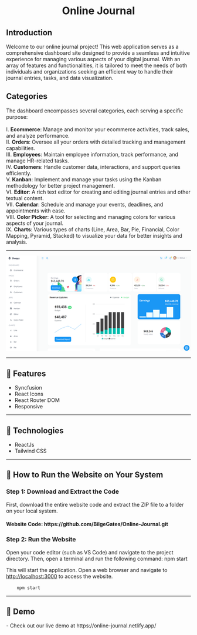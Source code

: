 <h1 align="center">Online Journal</h1>
<p>
<h2>Introduction</h2>
Welcome to our online journal project! This web application serves as a comprehensive dashboard site designed to provide a seamless and intuitive experience for managing various aspects of your digital journal. With an array of features and functionalities, it is tailored to meet the needs of both individuals and organizations seeking an efficient way to handle their journal entries, tasks, and data visualization.
</p>
<p>
<h2>Categories</h2>
The dashboard encompasses several categories, each serving a specific purpose: <br /> <br />
I. <b>Ecommerce</b>: Manage and monitor your ecommerce activities, track sales, and analyze performance. <br />
II. <b>Orders</b>: Oversee all your orders with detailed tracking and management capabilities. <br />
III. <b>Employees</b>: Maintain employee information, track performance, and manage HR-related tasks. <br />
IV. <b>Customers</b>: Handle customer data, interactions, and support queries efficiently. <br />
V. <b>Kanban</b>: Implement and manage your tasks using the Kanban methodology for better project management. <br />
VI. <b>Editor</b>: A rich text editor for creating and editing journal entries and other textual content. <br />
VII. <b>Calendar</b>: Schedule and manage your events, deadlines, and appointments with ease. <br />
VIII. <b>Color Picker</b>: A tool for selecting and managing colors for various aspects of your journal. <br />
IX. <b>Charts</b>: Various types of charts (Line, Area, Bar, Pie, Financial, Color Mapping, Pyramid, Stacked) to visualize your data for better insights and analysis. <br />
</p>
<hr />
<img src="./public/project_img.png">
<hr />
<h2>🍿 Features </h2>
<ul>    
<li>Syncfusion</li> 
<li>React Icons</li> 
<li>React Router DOM</li>
<li>Responsive</li>
</ul>
<hr />
<h2>🍿 Technologies </h2>
<ul>
<li>ReactJs</li>
<li>Tailwind CSS</li>
</ul>
<hr />
<h2>🍿 How to Run the Website on Your System </h2>
<h3> Step 1: Download and Extract the Code </h3>
<p>First, download the entire website code and extract the ZIP file to a folder on your local system.</p>
<h4>Website Code: https://github.com/BilgeGates/Online-Journal.git</h4>
<h3>Step 2: Run the Website
</h3>
<p>Open your code editor (such as VS Code) and navigate to the project directory. Then, open a terminal and run the following command:
npm start</p>
<p>This will start the application. Open a web browser and navigate to <a href="http://localhost:3000">http://localhost:3000</a> to access the website.</p>  
  
```bash
    npm start
 ```
<hr />
<h2>🍿 Demo </h2>
<p> - Check out our live demo at https://online-journal.netlify.app/ </p>
